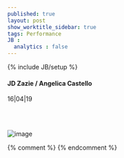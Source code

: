 ```yaml
---
published: true
layout: post
show_worktitle_sidebar: true
tags: Performance
JB :
  analytics : false
---
```


{% include JB/setup %}




<p>
<h4>JD Zazie / Angelica Castello</h4>
16|04|19<br />


<br /><br />
</p><p>
<img src="{{ site.url }}/images/zazie_angelica.jpg" alt="image">

</p>



{% comment %}
{% endcomment %}